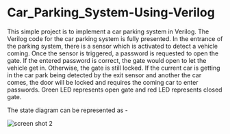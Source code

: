 # Car_Parking_System-Using-Verilog
This simple project is to implement a car parking system in Verilog. The Verilog code for the car parking system is fully presented.
In the entrance of the parking system, there is a sensor which is activated to detect a vehicle coming. Once the sensor is triggered, a password is requested to open the gate. If the entered password is correct, the gate would open to let the vehicle get in. Otherwise, the gate is still locked. If the current car is getting in the car park being detected by the exit sensor and another the car comes, the door will be locked and requires the coming car to enter passwords.
Green LED represents open gate and red LED represents closed gate.

The state diagram can be represented as - 

![screen shot
2](https://github.com/ritik11ritik/Car_Parking_System-Using-Verilog/blob/main/State_Diagram.jpg)
